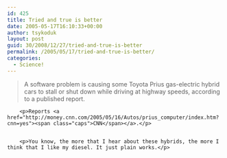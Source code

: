 ```yaml
---
id: 425
title: Tried and true is better
date: 2005-05-17T16:10:33+00:00
author: tsykoduk
layout: post
guid: 30/2008/12/27/tried-and-true-is-better
permalink: /2005/05/17/tried-and-true-is-better/
categories:
  - Science!
---
```

<blockquote>A software problem is causing some Toyota Prius gas-electric hybrid cars to stall or shut down while driving at highway speeds, according to a published report.</blockquote>

		<p>Reports <a href="http://money.cnn.com/2005/05/16/Autos/prius_computer/index.htm?cnn=yes"><span class="caps">CNN</span></a>.</p>


		<p>You know, the more that I hear about these hybrids, the more I think that I like my diesel. It just plain works.</p>